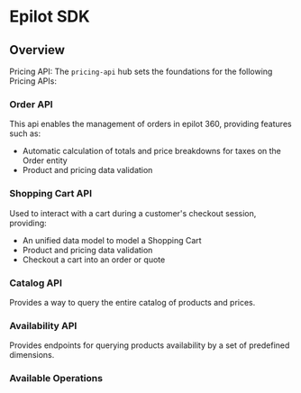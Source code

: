 # Epilot SDK

## Overview

Pricing API: The `pricing-api` hub sets the foundations for the following Pricing APIs:

### Order API
This api enables the management of orders in epilot 360, providing features such as:
 - Automatic calculation of totals and price breakdowns for taxes on the Order entity
 - Product and pricing data validation

### Shopping Cart API
Used to interact with a cart during a customer's checkout session, providing:
 - An unified data model to model a Shopping Cart
 - Product and pricing data validation
 - Checkout a cart into an order or quote

### Catalog API
Provides a way to query the entire catalog of products and prices.

### Availability API
Provides endpoints for querying products availability by a set of predefined dimensions.


### Available Operations


